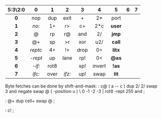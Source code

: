 
| 5:3\2:0 | 0         | 1          | 2         | 3         | 4         | 5         | 6         | 7         |
|:-------:|:---------:|:----------:|:---------:|:---------:|:---------:|:---------:|:---------:|:---------:|
| **0**   | nop       | dup        | exit      | +         | 2\*       | port      |           |           |
| **1**   | *no:*     | 1+         | r>        | c+        | 2\*c      | **user**  |           |           |
| **2**   | @         | rp         | r@        | and       | 2/        | **jmp**   |           |           |
| **3**   | @+        | sp         | >r        | xor       | u2/       | **call**  |           |           |
| **4**   | *reptc*   | 4+         | !+        | drop      | 0=        | **litx**  |           |           |
| **5**   | *-rept*   | up         | lane      | rp!       | 0<        | **@as**   |           |           |
| **6**   | *-if:*    | rot8       |           | sp!       | invert    | **!as**   |           |           |
| **7**   | *ifc:*    | over       | *ifz:*    | up!       | swap      | **lit**   |           |           |

Byte fetches can be done by shift-and-mask:
: c@  ( a -- c )
   dup 2/ 2/ swap 3
   and negate  swap @  ( -position u )  \ 0 -1 -2 -3
   | rot8 -rept 255 and
;

: @+  dup cell+ swap @ ;

: c!
;

